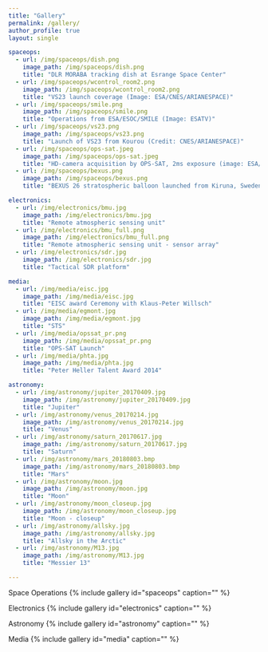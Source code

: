 ```yaml
---
title: "Gallery"
permalink: /gallery/
author_profile: true
layout: single

spaceops:
  - url: /img/spaceops/dish.png
    image_path: /img/spaceops/dish.png
    title: "DLR MORABA tracking dish at Esrange Space Center"    
  - url: /img/spaceops/wcontrol_room2.png
    image_path: /img/spaceops/wcontrol_room2.png
    title: "VS23 launch coverage (Image: ESA/CNES/ARIANESPACE)"
  - url: /img/spaceops/smile.png
    image_path: /img/spaceops/smile.png
    title: "Operations from ESA/ESOC/SMILE (Image: ESATV)"
  - url: /img/spaceops/vs23.png
    image_path: /img/spaceops/vs23.png
    title: "Launch of VS23 from Kourou (Credit: CNES/ARIANESPACE)"           
  - url: /img/spaceops/ops-sat.jpeg
    image_path: /img/spaceops/ops-sat.jpeg
    title: "HD-camera acquisition by OPS-SAT, 2ms exposure (image: ESA/OPS-SAT)"               
  - url: /img/spaceops/bexus.png
    image_path: /img/spaceops/bexus.png
    title: "BEXUS 26 stratospheric balloon launched from Kiruna, Sweden"  

electronics:
  - url: /img/electronics/bmu.jpg
    image_path: /img/electronics/bmu.jpg
    title: "Remote atmospheric sensing unit"   
  - url: /img/electronics/bmu_full.png
    image_path: /img/electronics/bmu_full.png
    title: "Remote atmospheric sensing unit - sensor array"   
  - url: /img/electronics/sdr.jpg
    image_path: /img/electronics/sdr.jpg
    title: "Tactical SDR platform"   

media:
  - url: /img/media/eisc.jpg
    image_path: /img/media/eisc.jpg
    title: "EISC award Ceremony with Klaus-Peter Willsch"   
  - url: /img/media/egmont.jpg
    image_path: /img/media/egmont.jpg
    title: "STS"
  - url: /img/media/opssat_pr.png
    image_path: /img/media/opssat_pr.png
    title: "OPS-SAT Launch"           
  - url: /img/media/phta.jpg
    image_path: /img/media/phta.jpg
    title: "Peter Heller Talent Award 2014"

astronomy:
  - url: /img/astronomy/jupiter_20170409.jpg
    image_path: /img/astronomy/jupiter_20170409.jpg
    title: "Jupiter"      
  - url: /img/astronomy/venus_20170214.jpg
    image_path: /img/astronomy/venus_20170214.jpg
    title: "Venus"
  - url: /img/astronomy/saturn_20170617.jpg
    image_path: /img/astronomy/saturn_20170617.jpg
    title: "Saturn"
  - url: /img/astronomy/mars_20180803.bmp
    image_path: /img/astronomy/mars_20180803.bmp
    title: "Mars"
  - url: /img/astronomy/moon.jpg
    image_path: /img/astronomy/moon.jpg
    title: "Moon"
  - url: /img/astronomy/moon_closeup.jpg
    image_path: /img/astronomy/moon_closeup.jpg
    title: "Moon - closeup"
  - url: /img/astronomy/allsky.jpg
    image_path: /img/astronomy/allsky.jpg
    title: "Allsky in the Arctic"
  - url: /img/astronomy/M13.jpg
    image_path: /img/astronomy/M13.jpg
    title: "Messier 13"

---
```


Space Operations
{% include gallery id="spaceops"  caption="" %}

Electronics
{% include gallery id="electronics"  caption="" %}

Astronomy
{% include gallery id="astronomy"  caption="" %}

Media
{% include gallery id="media"  caption="" %}

